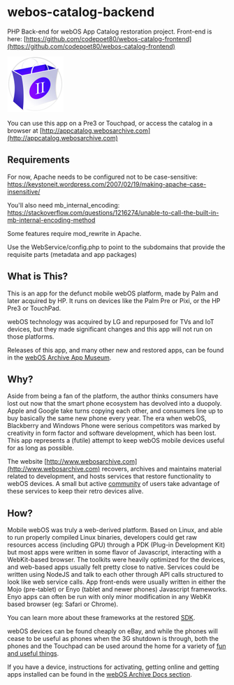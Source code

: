 # webos-catalog-backend

PHP Back-end for webOS App Catalog restoration project. Front-end is here: [https://github.com/codepoet80/webos-catalog-frontend](https://github.com/codepoet80/webos-catalog-frontend)

![App Icon](icon.png)

You can use this app on a Pre3 or Touchpad, or access the catalog in a browser at [http://appcatalog.webosarchive.com](http://appcatalog.webosarchive.com)

## Requirements

For now, Apache needs to be configured not to be case-sensitive:
https://keystoneit.wordpress.com/2007/02/19/making-apache-case-insensitive/

You'll also need mb_internal_encoding:
https://stackoverflow.com/questions/1216274/unable-to-call-the-built-in-mb-internal-encoding-method

Some features require mod_rewrite in Apache.

Use the WebService/config.php to point to the subdomains that provide the requisite parts (metadata and app packages)

## What is This?

This is an app for the defunct mobile webOS platform, made by Palm and later acquired by HP. It runs on devices like the Palm Pre or Pixi, or the HP
Pre3 or TouchPad. 

webOS technology was acquired by LG and repurposed for TVs and IoT devices, but they made significant changes and this app will not run on those platforms.

Releases of this app, and many other new and restored apps, can be found in the [webOS Archive App Museum](http://appcatalog.webosarchive.com).

## Why?

Aside from being a fan of the platform, the author thinks consumers have lost out now that the smart phone ecosystem has devolved into a duopoly.
Apple and Google take turns copying each other, and consumers line up to buy basically the same new phone every year. The era when webOS, Blackberry and 
Windows Phone were serious competitors was marked by creativity in form factor and software development, which has been lost. This app represents a (futile)
attempt to keep webOS mobile devices useful for as long as possible.

The website [http://www.webosarchive.com](http://www.webosarchive.com) recovers, archives and maintains material related to development, and hosts services
that restore functionality to webOS devices. A small but active [community](http://www.webosarchive.com/discord) of users take advantage of these services to keep their retro devices alive.

## How?

Mobile webOS was truly a web-derived platform. Based on Linux, and able to run properly compiled Linux binaries, developers could get raw resources access (including GPU) through a PDK (Plug-in Development Kit) but most apps were written in some flavor of Javascript, interacting with a WebKit-based browser. The toolkits were heavily optimized for the devices, and web-based apps usually felt pretty close to native. Services could be written using NodeJS and talk to each other through API calls structured to look like web service calls. App front-ends were usually written in either the Mojo (pre-tablet) or Enyo (tablet and newer phones) Javascript frameworks. Enyo apps can often be run with only minor modification in any WebKit based browser (eg: Safari or Chrome).

You can learn more about these frameworks at the restored [SDK](http://sdk.webosarchive.com).

webOS devices can be found cheaply on eBay, and while the phones will cease to be useful as phones when the 3G shutdown is through, both the phones and the Touchpad can be used around the home for a variety of [fun and useful things](http://www.webosarchive.com/docs/thingstotry/).

If you have a device, instructions for activating, getting online and getting apps installed can be found in the [webOS Archive Docs section](http://www.webosarchive.com/docs/activate/).

